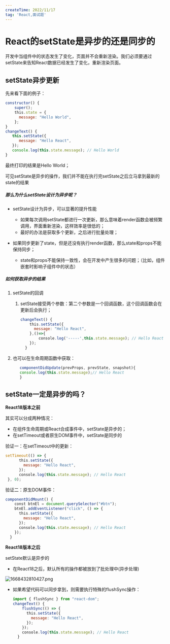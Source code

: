 ```yaml
---
createTime: 2022/11/17
tag: 'React,面试题'
---
```

# React的setState是异步的还是同步的

开发中当组件中的状态发生了变化，页面并不会重新渲染。我们必须要通过setState来告知React数据已经发生了变化，重新渲染页面。

setState异步更新
------------

先来看下面的例子：

```jsx
constructor() {
    super();
    this.state = {
      message: "Hello World",
    };
}
changeText() {
   this.setState({
      message: "Hello React",
   });
   console.log(this.state.message); // Hello World
}

```

最终打印的结果是Hello World；

可见setState是异步的操作，我们并不能在执行完setState之后立马拿到最新的state的结果

##### 那么为什么setState设计为异步呢？

* setState设计为异步，可以显著的提升性能

  * 如果每次调用setState都进行一次更新，那么意味着render函数会被频繁调用，界面重新渲染，这样效率是很低的；
  * 最好的办法是获取多个更新，之后进行批量处理；
* 如果同步更新了state，但是还没有执行render函数，那么state和props不能保持同步；

  * state和props不能保持一致性，会在开发中产生很多的问题；（比如，组件嵌套时影响子组件中的状态）

##### 如何获取异步的结果

1. setState的回调

    1. setState接受两个参数：第二个参数是一个回调函数，这个回调函数会在更新后会执行；

        ```jsx
        changeText() {
            this.setState({
              message: "Hello React",
            },()=>{
                console.log('-----',this.state.message); // Hello React
            });
          }
        
        ```

2. 也可以在生命周期函数中获取：

    ```jsx
       componentDidUpdate(prevProps, prevState, snapshot){
       console.log(this.state.message);// Hello React
       }
    
    ```

setState一定是异步的吗？
----------------

**React18版本之前**

其实可以分成两种情况：

* 在组件生命周期或React合成事件中，setState是异步的；
* 在setTimeout或者原生DOM事件中，setState是同步的

验证一：在setTimeout中的更新：

```jsx
setTimeout(() => {
      this.setState({
        message: "Hello React",
      });
      console.log(this.state.message); // Hello React
 }, 0);

```

验证二：原生DOM事件：

```js
componentDidMount() {
    const btnEl = document.querySelector("#btn");
    btnEl.addEventListener("click", () => {
      this.setState({
        message: "Hello React",
      });
      console.log(this.state.message); // Hello React
    });
  }

```

**React18版本之后**

setState默认是异步的

* 在React18之后，默认所有的操作都被放到了批处理中(异步处理)

![1668432810427.png](https://p3-juejin.byteimg.com/tos-cn-i-k3u1fbpfcp/8d5a6cf3052845259046e8e00c80e1fe~tplv-k3u1fbpfcp-zoom-in-crop-mark:4536:0:0:0.image?)

* 如果希望代码可以同步拿到，则需要执行特殊的flushSync操作：

    ```js
    import { flushSync } from "react-dom";
    changeText() {
        flushSync(() => {
          this.setState({
            message: "Hello React",
          });
        });
        console.log(this.state.message); // Hello React
      }
    
    ```
